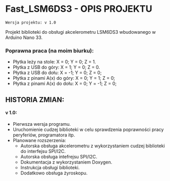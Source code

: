 # Fast_LSM6DS3 - OPIS PROJEKTU

    Wersja projektu: v 1.0

Projekt biblioteki do obsługi akcelerometru LSM6DS3 wbudowanego w Arduino Nano 33.

### Poprawna praca (na moim biurku):
- Płytka leży na stole: X =  0; Y =  0; Z =  1.
- Płytka z USB do góry: X =  1; Y =  0; Z =  0.
- Płytka z USB do dołu: X = -1; Y =  0; Z =  0;
- Płytka z pinami A(x) do góry: X = 0; Y =  1; Z =  0;
- Płytka z pinami A(x) do dołu: X = 0; Y = -1; Z =  0;

## HISTORIA ZMIAN:

#### v 1.0:
- Pierwsza wersja programu.
- Uruchomienie cudzej biblioteki w celu sprawdzenia poprawności pracy peryferiów, programatora itp.
- Planowane rozszerzenia:
    - Autorska obsługa akcelerometru z wykorzystaniem cudzej biblioteki do interfejsu SPI/I2C.
    - Autorska obsługa intefrejsu SPI/I2C.
    - Dokumentacja z wykorzystaniem Doxygen.
    - Instrukcja obsługi biblioteki.
    - Dodatkowo obsługa żyroskopu.